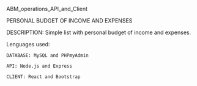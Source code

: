 ABM_operations_API_and_Client

PERSONAL BUDGET OF INCOME AND EXPENSES

DESCRIPTION: Simple list with personal budget of income and expenses.


Lenguages used: 

    DATABASE: MySQL and PHPmyAdmin

    API: Node.js and Express

    CLIENT: React and Bootstrap

